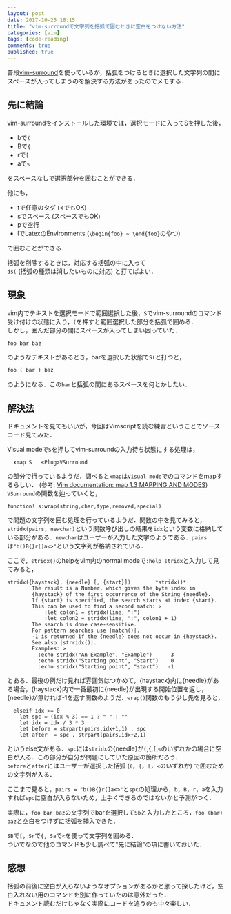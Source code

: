 ```yaml
---
layout: post
date: 2017-10-25 18:15
title: "vim-surroundで文字列を括弧で囲むときに空白をつけない方法"
categories: [vim]
tags: [code-reading]
comments: true
published: true
---
```


普段[vim-surround](https://github.com/tpope/vim-surround)を使っているが，括弧をつけるときに選択した文字列の間にスペースが入ってしまうのを解決する方法があったのでメモする．


## 先に結論

vim-surroundをインストールした環境では，選択モードに入ってSを押した後，
- bで`(`
- Bで`{`
- rで`[`
- aで`<`

をスペースなしで選択部分を囲むことができる．

他にも，
- tで任意のタグ (<でもOK)
- sでスペース (スペースでもOK)
- pで空行
- lでLatexのEnvironments (`\begin{foo} ~ \end{foo}`のやつ)

で囲むことができる．

括弧を削除するときは，対応する括弧の中に入って  
`ds(` (括弧の種類は消したいものに対応) と打てばよい．


## 現象

vim内でテキストを選択モードで範囲選択した後，`S`でvim-surroundのコマンド受け付けの状態に入り，`(`を押すと範囲選択した部分を括弧で囲める．  
しかし，囲んだ部分の間にスペースが入ってしまい困っていた．

```txt
foo bar baz
```

のようなテキストがあるとき，barを選択した状態で`S(`と打つと，

```txt
foo ( bar ) baz
```

のようになる．この`bar`と括弧の間にあるスペースを何とかしたい．

## 解決法

ドキュメントを見てもいいが，今回はVimscriptを読む練習ということでソースコード見てみた．

Visual modeで`S`を押してvim-surroundの入力待ち状態にする処理は，

```vimscript
  xmap S   <Plug>VSurround
```

の部分で行っているようだ．調べると`xmap`は`Visual mode`でのコマンドをmapするらしい．  (参考: [Vim documentation: map  1.3 MAPPING AND MODES](http://vimdoc.sourceforge.net/htmldoc/map.html))  
`VSurround`の関数を辿っていくと，

```vimscript
function! s:wrap(string,char,type,removed,special)
```

で問題の文字列を囲む処理を行っているようだ．関数の中を見てみると，`stridx(pairs, newchar)`という関数呼び出しの結果を`idx`という変数に格納している部分がある．`newchar`はユーザーが入力した文字のようである．`pairs`は`"b()B{}r[]a<>"`という文字列が格納されている．

ここで，`stridx()`のhelpをvim内のnormal modeで`:help stridx`と入力して見てみると，

```vimscript
stridx({haystack}, {needle} [, {start}])		*stridx()*
		The result is a Number, which gives the byte index in
		{haystack} of the first occurrence of the String {needle}.
		If {start} is specified, the search starts at index {start}.
		This can be used to find a second match: >
			:let colon1 = stridx(line, ":")
			:let colon2 = stridx(line, ":", colon1 + 1)
		The search is done case-sensitive.
		For pattern searches use |match()|.
		-1 is returned if the {needle} does not occur in {haystack}.
		See also |strridx()|.
		Examples: >
		  :echo stridx("An Example", "Example")	     3
		  :echo stridx("Starting point", "Start")    0
		  :echo stridx("Starting point", "start")   -1
```

とある．最後の例だけ見れば雰囲気はつかめて，{haystack}内に{needle}がある場合，{haystack}内で一番最初に{needle}が出現する開始位置を返し，{needle}が無ければ-1を返す関数のようだ．`wrap()`関数のもう少し先を見ると，

```vimscript
  elseif idx >= 0
    let spc = (idx % 3) == 1 ? " " : ""
    let idx = idx / 3 * 3
    let before = strpart(pairs,idx+1,1) . spc
    let after  = spc . strpart(pairs,idx+2,1)
```

というelse文がある．`spc`には`stridx`の{needle}が`(`,`{`,`[`,`<`のいずれかの場合に空白が入る．この部分が自分が問題にしていた原因の箇所だろう．  
`before`と`after`にはユーザーが選択した括弧 (`(`，`{`，`[`，`<`のいずれか) で囲むための文字列が入る．

ここまで見ると，`pairs = "b()B{}r[]a<>"`と`spc`の処理から，`b`，`B`，`r`，`a`を入力すれば`spc`に空白が入らないため，上手くできるのではないかと予測がつく．

実際に，`foo bar baz`の文字列でbarを選択して`Sb`と入力したところ，`foo (bar) baz`と空白をつけずに括弧を挿入できた．

`SB`で`[`，`Sr`で`{`，`Sa`で`<`を使って文字列を囲める．  
ついでなので他のコマンドも少し調べて"先に結論"の項に書いておいた．


## 感想

括弧の前後に空白が入らないようなオプションがあるかと思って探したけど，空白入れない用のコマンドを別に作っていたのは意外だった．  
ドキュメント読むだけじゃなく実際にコードを追うのも中々楽しい．
